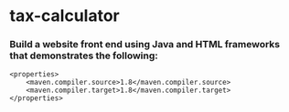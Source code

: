 # tax-calculator

### Build a website front end using Java and HTML frameworks that demonstrates the following:

    <properties>
        <maven.compiler.source>1.8</maven.compiler.source>
        <maven.compiler.target>1.8</maven.compiler.target>
    </properties>